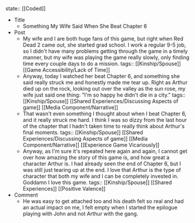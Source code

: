 state:: [[Coded]]

- Title
	- Something My Wife Said When She Beat Chapter 6
- Post
	- My wife and I are both huge fans of this game, but right when Red Dead 2 came out, she started grad school. I work a regular 9-5 job, so I didn't have many problems getting through the game in a timely manner, but my wife was playing the game really slowly, only finding time every couple days to do a mission.
	  tags:: [[Kinship/Spouse]] [[Game Accessibility/Lack of Time]]
	- Anyway, today I watched her beat Chapter 6, and something she said really struck me and honestly made me tear up. Right as Arthur died up on the rock, looking out over the valley as the sun rose, my wife just said one thing: "I'm so happy he didn't die in a city."
	  tags:: [[Kinship/Spouse]] [[Shared Experiences/Discussing Aspects of game]] [[Media Component/Narrative]]
	- That wasn't even something I thought about when I beat Chapter 6, and it really struck me hard. I think I was so dizzy from the last hour of the chapter that I hadn't taken time to really think about Arthur's final moments.
	  tags:: [[Kinship/Spouse]] [[Shared Experiences/Discussing Aspects of game]] [[Media Component/Narrative]] [[Experience Game Vicariously]]
	- Anyway, as I'm sure it's repeated here again and again, I cannot get over how amazing the story of this game is, and how great a character Arthur is. I had already seen the end of Chapter 6, but I was still just tearing up at the end. I love that Arthur is the type of character that both my wife and I can be completely invested in. Goddamn I love this game.
	  tags:: [[Kinship/Spouse]] [[Shared Experiences]] [[Positive Valence]]
- Comment
	- He was easy to get attached too and his death felt so real and had an actual impact on me, I felt empty when I started the epilogue playing with John and not Arthur with the gang.